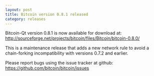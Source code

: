 ```yaml
---
layout: post
title: Bitcoin version 0.8.1 released
category: releases
---
```

Bitcoin-Qt version 0.8.1 is now available for download at:
<http://sourceforge.net/projects/bitcoin/files/Bitcoin/bitcoin-0.8.0/>

This is a maintenance release that adds a new network rule to avoid
a chain-forking incompatibility with versions 0.7.2 and earlier.

Please report bugs using the issue tracker at github:
<https://github.com/bitcoin/bitcoin/issues>
